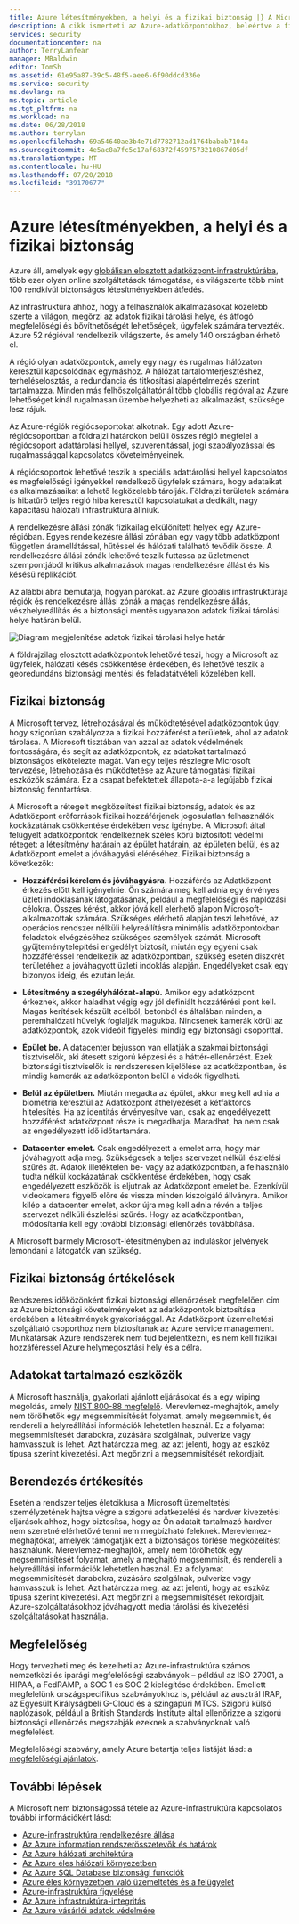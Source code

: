 ```yaml
---
title: Azure létesítményekben, a helyi és a fizikai biztonság |} A Microsoft Docs
description: A cikk ismerteti az Azure-adatközpontokhoz, beleértve a fizikai infrastruktúra, biztonsági és megfelelőségi ajánlatok.
services: security
documentationcenter: na
author: TerryLanfear
manager: MBaldwin
editor: TomSh
ms.assetid: 61e95a87-39c5-48f5-aee6-6f90ddcd336e
ms.service: security
ms.devlang: na
ms.topic: article
ms.tgt_pltfrm: na
ms.workload: na
ms.date: 06/28/2018
ms.author: terrylan
ms.openlocfilehash: 69a54640ae3b4e71d7782712ad1764babab7104a
ms.sourcegitcommit: 4e5ac8a7fc5c17af68372f4597573210867d05df
ms.translationtype: MT
ms.contentlocale: hu-HU
ms.lasthandoff: 07/20/2018
ms.locfileid: "39170677"
---
```

# <a name="azure-facilities-premises-and-physical-security"></a>Azure létesítményekben, a helyi és a fizikai biztonság
Azure áll, amelyek egy [globálisan elosztott adatközpont-infrastruktúrába](https://azure.microsoft.com/global-infrastructure/), több ezer olyan online szolgáltatások támogatása, és világszerte több mint 100 rendkívül biztonságos létesítményekben átfedés.

Az infrastruktúra ahhoz, hogy a felhasználók alkalmazásokat közelebb szerte a világon, megőrzi az adatok fizikai tárolási helye, és átfogó megfelelőségi és bővíthetőségét lehetőségek, ügyfelek számára tervezték. Azure 52 régióval rendelkezik világszerte, és amely 140 országban érhető el.

A régió olyan adatközpontok, amely egy nagy és rugalmas hálózaton keresztül kapcsolódnak egymáshoz. A hálózat tartalomterjesztéshez, terheléselosztás, a redundancia és titkosítási alapértelmezés szerint tartalmazza. Minden más felhőszolgáltatónál több globális régióval az Azure lehetőséget kínál rugalmasan üzembe helyezheti az alkalmazást, szüksége lesz rájuk.

Az Azure-régiók régiócsoportokat alkotnak. Egy adott Azure-régiócsoportban a földrajzi határokon belüli összes régió megfelel a régiócsoport adattárolási hellyel, szuverenitással, jogi szabályozással és rugalmassággal kapcsolatos követelményeinek.

A régiócsoportok lehetővé teszik a speciális adattárolási hellyel kapcsolatos és megfelelőségi igényekkel rendelkező ügyfelek számára, hogy adataikat és alkalmazásaikat a lehető legközelebb tárolják. Földrajzi területek számára is hibatűrő teljes régió hiba keresztül kapcsolatukat a dedikált, nagy kapacitású hálózati infrastruktúra állniuk.

A rendelkezésre állási zónák fizikailag elkülönített helyek egy Azure-régióban. Egyes rendelkezésre állási zónában egy vagy több adatközpont független áramellátással, hűtéssel és hálózati található tevődik össze. A rendelkezésre állási zónák lehetővé teszik futtassa az üzletmenet szempontjából kritikus alkalmazások magas rendelkezésre állást és kis késésű replikációt.

Az alábbi ábra bemutatja, hogyan párokat. az Azure globális infrastruktúrája régiók és rendelkezésre állási zónák a magas rendelkezésre állás, vészhelyreállítás és a biztonsági mentés ugyanazon adatok fizikai tárolási helye határán belül.

![Diagram megjelenítése adatok fizikai tárolási helye határ][1]

A földrajzilag elosztott adatközpontok lehetővé teszi, hogy a Microsoft az ügyfelek, hálózati késés csökkentése érdekében, és lehetővé teszik a georedundáns biztonsági mentési és feladatátvételi közelében kell.

## <a name="physical-security"></a>Fizikai biztonság
A Microsoft tervez, létrehozásával és működtetésével adatközpontok úgy, hogy szigorúan szabályozza a fizikai hozzáférést a területek, ahol az adatok tárolása. A Microsoft tisztában van azzal az adatok védelmének fontosságára, és segít az adatközpontok, az adatokat tartalmazó biztonságos elkötelezte magát. Van egy teljes részlegre Microsoft tervezése, létrehozása és működtetése az Azure támogatási fizikai eszközök számára. Ez a csapat befektettek állapota-a-a legújabb fizikai biztonság fenntartása.

A Microsoft a rétegelt megközelítést fizikai biztonság, adatok és az Adatközpont erőforrások fizikai hozzáférjenek jogosulatlan felhasználók kockázatának csökkentése érdekében vesz igénybe. A Microsoft által felügyelt adatközpontok rendelkeznek széles körű biztosított védelmi réteget: a létesítmény határain az épület határain, az épületen belül, és az Adatközpont emelet a jóváhagyási eléréséhez. Fizikai biztonság a következők:

- **Hozzáférési kérelem és jóváhagyásra.** Hozzáférés az Adatközpont érkezés előtt kell igényelnie. Ön számára meg kell adnia egy érvényes üzleti indoklásának látogatásának, például a megfelelőségi és naplózási célokra. Összes kérést, akkor jóvá kell elérhető alapon Microsoft-alkalmazottak számára. Szükséges elérhető alapján teszi lehetővé, az operációs rendszer nélküli helyreállításra minimális adatközpontokban feladatok elvégzéséhez szükséges személyek számát. Microsoft gyűjteménytelepítési engedélyt biztosít, miután egy egyéni csak hozzáféréssel rendelkezik az adatközpontban, szükség esetén diszkrét területéhez a jóváhagyott üzleti indoklás alapján. Engedélyeket csak egy bizonyos ideig, és ezután lejár.

- **Létesítmény a szegélyhálózat-alapú.** Amikor egy adatközpont érkeznek, akkor haladhat végig egy jól definiált hozzáférési pont kell. Magas kerítések készült acélból, betonból és általában minden, a peremhálózati hüvelyk foglalják magukba. Nincsenek kamerák körül az adatközpontok, azok videóit figyelési mindig egy biztonsági csoporttal.

- **Épület be.** A datacenter bejusson van ellátják a szakmai biztonsági tisztviselők, aki átesett szigorú képzési és a háttér-ellenőrzést. Ezek biztonsági tisztviselők is rendszeresen kijelölése az adatközpontban, és mindig kamerák az adatközponton belül a videók figyelheti.

- **Belül az épületben.** Miután megadta az épület, akkor meg kell adnia a biometria keresztül az Adatközpont áthelyezését a kétfaktoros hitelesítés. Ha az identitás érvényesítve van, csak az engedélyezett hozzáférést adatközpont része is megadhatja. Maradhat, ha nem csak az engedélyezett idő időtartamára.

- **Datacenter emelet.** Csak engedélyezett a emelet arra, hogy már jóváhagyott adja meg. Szükségesek a teljes szervezet nélküli észlelési szűrés át. Adatok illetéktelen be- vagy az adatközpontban, a felhasználó tudta nélkül kockázatának csökkentése érdekében, hogy csak engedélyezett eszközök is eljutnak az Adatközpont emelet be. Ezenkívül videokamera figyelő előre és vissza minden kiszolgáló állványra. Amikor kilép a datacenter emelet, akkor újra meg kell adnia révén a teljes szervezet nélküli észlelési szűrés. Hogy az adatközpontban, módosítania kell egy további biztonsági ellenőrzés továbbítása.

A Microsoft bármely Microsoft-létesítményben az induláskor jelvények lemondani a látogatók van szükség.

## <a name="physical-security-reviews"></a>Fizikai biztonság értékelések
Rendszeres időközönként fizikai biztonsági ellenőrzések megfelelően cím az Azure biztonsági követelményeket az adatközpontok biztosítása érdekében a létesítmények gyakorisággal. Az Adatközpont üzemeltetési szolgáltató csoporthoz nem biztosítanak az Azure service management. Munkatársak Azure rendszerek nem tud bejelentkezni, és nem kell fizikai hozzáféréssel Azure helymegosztási hely és a célra.

## <a name="data-bearing-devices"></a>Adatokat tartalmazó eszközök
A Microsoft használja, gyakorlati ajánlott eljárásokat és a egy wiping megoldás, amely [NIST 800-88 megfelelő](https://csrc.nist.gov/publications/detail/sp/800-88/archive/2006-09-01). Merevlemez-meghajtók, amely nem törölhetők egy megsemmisítését folyamat, amely megsemmisít, és rendereli a helyreállítási információk lehetetlen használ. Ez a folyamat megsemmisítését darabokra, zúzására szolgálnak, pulverize vagy hamvasszuk is lehet. Azt határozza meg, az azt jelenti, hogy az eszköz típusa szerint kivezetési. Azt megőrizni a megsemmisítését rekordjait.  

## <a name="equipment-disposal"></a>Berendezés értékesítés
Esetén a rendszer teljes életciklusa a Microsoft üzemeltetési személyzetének hajtsa végre a szigorú adatkezelési és hardver kivezetési eljárások ahhoz, hogy biztosítsa, hogy az Ön adatait tartalmazó hardver nem szeretné elérhetővé tenni nem megbízható feleknek. Merevlemez-meghajtókat, amelyek támogatják ezt a biztonságos törlése megközelítést használunk. Merevlemez-meghajtók, amely nem törölhetők egy megsemmisítését folyamat, amely a meghajtó megsemmisít, és rendereli a helyreállítási információk lehetetlen használ. Ez a folyamat megsemmisítését darabokra, zúzására szolgálnak, pulverize vagy hamvasszuk is lehet. Azt határozza meg, az azt jelenti, hogy az eszköz típusa szerint kivezetési. Azt megőrizni a megsemmisítését rekordjait. Azure-szolgáltatásokhoz jóváhagyott media tárolási és kivezetési szolgáltatásokat használja.

## <a name="compliance"></a>Megfelelőség
Hogy tervezheti meg és kezelheti az Azure-infrastruktúra számos nemzetközi és iparági megfelelőségi szabványok – például az ISO 27001, a HIPAA, a FedRAMP, a SOC 1 és SOC 2 kielégítése érdekében. Emellett megfelelünk országspecifikus szabványokhoz is, például az ausztrál IRAP, az Egyesült Királyságbeli G-Cloud és a szingapúri MTCS. Szigorú külső naplózások, például a British Standards Institute által ellenőrizze a szigorú biztonsági ellenőrzés megszabják ezeknek a szabványoknak való megfelelést.

Megfelelőségi szabvány, amely Azure betartja teljes listáját lásd: a [megfelelőségi ajánlatok](https://www.microsoft.com/trustcenter/compliance/complianceofferings). 

## <a name="next-steps"></a>További lépések
A Microsoft nem biztonságossá tétele az Azure-infrastruktúra kapcsolatos további információkért lásd:

- [Azure-infrastruktúra rendelkezésre állása](azure-infrastructure-availability.md)
- [Az Azure information rendszerösszetevők és határok](azure-infrastructure-components.md)
- [Az Azure hálózati architektúra](azure-infrastructure-network.md)
- [Az Azure éles hálózati környezetben](azure-production-network.md)
- [Az Azure SQL Database biztonsági funkciók](azure-infrastructure-sql.md)
- [Azure éles környezetben való üzemeltetés és a felügyelet](azure-infrastructure-operations.md)
- [Azure-infrastruktúra figyelése](azure-infrastructure-monitoring.md)
- [Az Azure infrastruktúra-integritás](azure-infrastructure-integrity.md)
- [Az Azure vásárlói adatok védelmére](azure-protection-of-customer-data.md)

<!--Image references-->
[1]: ./media/azure-physical-security/data-residency-boundary.png
